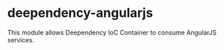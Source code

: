 # deependency-angularjs
This module allows Deependency IoC Container to consume AngularJS services.

